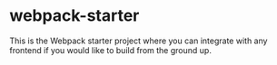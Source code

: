 # webpack-starter
This is the Webpack starter project where you can integrate with any frontend if you would like to build from the ground up.
